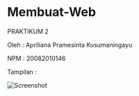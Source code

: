 # Membuat-Web
PRAKTIKUM 2

Oleh : Apriliana Pramesinta Kusumaningayu

NPM : 20082010146

Tampilan :

![Screenshot](https://user-images.githubusercontent.com/99815599/156179462-52b87b9c-3df2-4d6f-ba6f-4327db9d0575.png)

